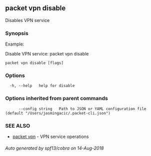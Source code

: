 ## packet vpn disable

Disables VPN service

### Synopsis

Example:
	
Disable VPN service: 
packet vpn disable


```
packet vpn disable [flags]
```

### Options

```
  -h, --help   help for disable
```

### Options inherited from parent commands

```
      --config string   Path to JSON or YAML configuration file (default "/Users/jasmingacic/.packet-cli.json")
```

### SEE ALSO

* [packet vpn](packet_vpn.md)	 - VPN service operations

###### Auto generated by spf13/cobra on 14-Aug-2018
